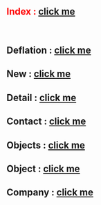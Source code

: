 # <h2 style="color: red;">Index : [click me](https://kah3vich.github.io/LEM/public/index.html)</h2>
<br>

## Deflation : [click me](https://kah3vich.github.io/LEM/public/deflation.html)
## New : [click me](https://kah3vich.github.io/LEM/public/new.html)
## Detail : [click me](https://kah3vich.github.io/LEM/public/detail.html)
## Contact : [click me](https://kah3vich.github.io/LEM/public/contact.html)
## Objects : [click me](https://kah3vich.github.io/LEM/public/objects.html)
## Object : [click me](https://kah3vich.github.io/LEM/public/object.html)
## Company : [click me](https://kah3vich.github.io/LEM/public/company.html)